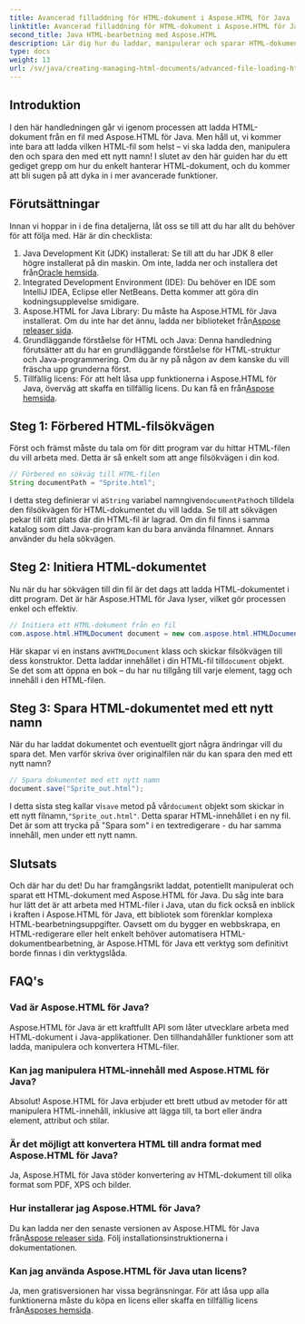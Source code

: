 ```yaml
---
title: Avancerad filladdning för HTML-dokument i Aspose.HTML för Java
linktitle: Avancerad filladdning för HTML-dokument i Aspose.HTML för Java
second_title: Java HTML-bearbetning med Aspose.HTML
description: Lär dig hur du laddar, manipulerar och sparar HTML-dokument med Aspose.HTML för Java i denna steg-för-steg-guide. Lås upp avancerad HTML-bearbetning i dina Java-projekt.
type: docs
weight: 13
url: /sv/java/creating-managing-html-documents/advanced-file-loading-html-documents/
---
```

## Introduktion
I den här handledningen går vi igenom processen att ladda HTML-dokument från en fil med Aspose.HTML för Java. Men håll ut, vi kommer inte bara att ladda vilken HTML-fil som helst – vi ska ladda den, manipulera den och spara den med ett nytt namn! I slutet av den här guiden har du ett gediget grepp om hur du enkelt hanterar HTML-dokument, och du kommer att bli sugen på att dyka in i mer avancerade funktioner.
## Förutsättningar
Innan vi hoppar in i de fina detaljerna, låt oss se till att du har allt du behöver för att följa med. Här är din checklista:
1.  Java Development Kit (JDK) installerat: Se till att du har JDK 8 eller högre installerat på din maskin. Om inte, ladda ner och installera det från[Oracle hemsida](https://www.oracle.com/java/technologies/javase-downloads.html).
2. Integrated Development Environment (IDE): Du behöver en IDE som IntelliJ IDEA, Eclipse eller NetBeans. Detta kommer att göra din kodningsupplevelse smidigare.
3.  Aspose.HTML for Java Library: Du måste ha Aspose.HTML för Java installerat. Om du inte har det ännu, ladda ner biblioteket från[Aspose releaser sida](https://releases.aspose.com/html/java/).
4. Grundläggande förståelse för HTML och Java: Denna handledning förutsätter att du har en grundläggande förståelse för HTML-struktur och Java-programmering. Om du är ny på någon av dem kanske du vill fräscha upp grunderna först.
5.  Tillfällig licens: För att helt låsa upp funktionerna i Aspose.HTML för Java, överväg att skaffa en tillfällig licens. Du kan få en från[Aspose hemsida](https://purchase.aspose.com/temporary-license/).

## Steg 1: Förbered HTML-filsökvägen
Först och främst måste du tala om för ditt program var du hittar HTML-filen du vill arbeta med. Detta är så enkelt som att ange filsökvägen i din kod.
```java
// Förbered en sökväg till HTML-filen
String documentPath = "Sprite.html";
```
 I detta steg definierar vi a`String` variabel namngiven`documentPath`och tilldela den filsökvägen för HTML-dokumentet du vill ladda. Se till att sökvägen pekar till rätt plats där din HTML-fil är lagrad. Om din fil finns i samma katalog som ditt Java-program kan du bara använda filnamnet. Annars använder du hela sökvägen.
## Steg 2: Initiera HTML-dokumentet
Nu när du har sökvägen till din fil är det dags att ladda HTML-dokumentet i ditt program. Det är här Aspose.HTML för Java lyser, vilket gör processen enkel och effektiv.
```java
// Initiera ett HTML-dokument från en fil
com.aspose.html.HTMLDocument document = new com.aspose.html.HTMLDocument(documentPath);
```
 Här skapar vi en instans av`HTMLDocument` klass och skickar filsökvägen till dess konstruktor. Detta laddar innehållet i din HTML-fil till`document` objekt. Se det som att öppna en bok – du har nu tillgång till varje element, tagg och innehåll i den HTML-filen.
## Steg 3: Spara HTML-dokumentet med ett nytt namn
När du har laddat dokumentet och eventuellt gjort några ändringar vill du spara det. Men varför skriva över originalfilen när du kan spara den med ett nytt namn?
```java
// Spara dokumentet med ett nytt namn
document.save("Sprite_out.html");
```
 I detta sista steg kallar vi`save` metod på vår`document` objekt som skickar in ett nytt filnamn,`"Sprite_out.html"`. Detta sparar HTML-innehållet i en ny fil. Det är som att trycka på "Spara som" i en textredigerare - du har samma innehåll, men under ett nytt namn.
## Slutsats
Och där har du det! Du har framgångsrikt laddat, potentiellt manipulerat och sparat ett HTML-dokument med Aspose.HTML för Java. Du såg inte bara hur lätt det är att arbeta med HTML-filer i Java, utan du fick också en inblick i kraften i Aspose.HTML för Java, ett bibliotek som förenklar komplexa HTML-bearbetningsuppgifter.
Oavsett om du bygger en webbskrapa, en HTML-redigerare eller helt enkelt behöver automatisera HTML-dokumentbearbetning, är Aspose.HTML för Java ett verktyg som definitivt borde finnas i din verktygslåda.
## FAQ's
### Vad är Aspose.HTML för Java?
Aspose.HTML för Java är ett kraftfullt API som låter utvecklare arbeta med HTML-dokument i Java-applikationer. Den tillhandahåller funktioner som att ladda, manipulera och konvertera HTML-filer.
### Kan jag manipulera HTML-innehåll med Aspose.HTML för Java?
Absolut! Aspose.HTML för Java erbjuder ett brett utbud av metoder för att manipulera HTML-innehåll, inklusive att lägga till, ta bort eller ändra element, attribut och stilar.
### Är det möjligt att konvertera HTML till andra format med Aspose.HTML för Java?
Ja, Aspose.HTML för Java stöder konvertering av HTML-dokument till olika format som PDF, XPS och bilder.
### Hur installerar jag Aspose.HTML för Java?
 Du kan ladda ner den senaste versionen av Aspose.HTML för Java från[Aspose releaser sida](https://releases.aspose.com/html/java/). Följ installationsinstruktionerna i dokumentationen.
### Kan jag använda Aspose.HTML för Java utan licens?
 Ja, men gratisversionen har vissa begränsningar. För att låsa upp alla funktionerna måste du köpa en licens eller skaffa en tillfällig licens från[Asposes hemsida](https://purchase.aspose.com/temporary-license/).